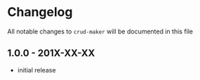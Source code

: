 # Changelog

All notable changes to `crud-maker` will be documented in this file

## 1.0.0 - 201X-XX-XX

- initial release
